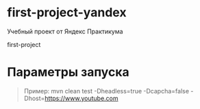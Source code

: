 # first-project-yandex

Учебный проект от Яндекс Практикума

first-project

# Параметры запуска

> Пример: mvn clean test -Dheadless=true -Dcapcha=false -Dhost=https://www.youtube.com
